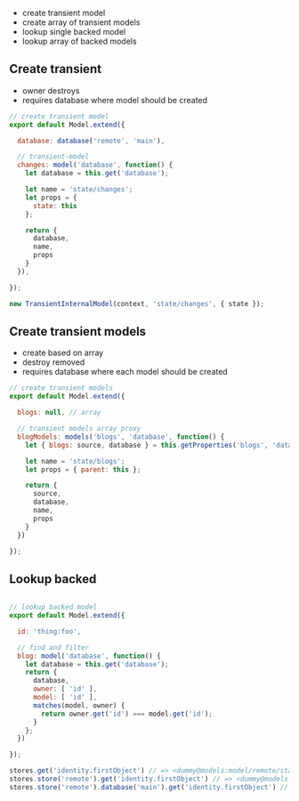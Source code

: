 * create transient model
* create array of transient models
* lookup single backed model
* lookup array of backed models

## Create transient

* owner destroys
* requires database where model should be created

``` javascript
// create transient model
export default Model.extend({

  database: database('remote', 'main'),

  // transient-model
  changes: model('database', function() {
    let database = this.get('database');

    let name = 'state/changes';
    let props = {
      state: this
    };

    return {
      database,
      name,
      props
    }
  }),

});
```

``` javascript
new TransientInternalModel(context, 'state/changes', { state });
```

## Create transient models

* create based on array
* destroy removed
* requires database where each model should be created

``` javascript
// create transient models
export default Model.extend({

  blogs: null, // array

  // transient models array proxy
  blogModels: models('blogs', 'database', function() {
    let { blogs: source, database } = this.getProperties('blogs', 'database');

    let name = 'state/blogs';
    let props = { parent: this };

    return {
      source,
      database,
      name,
      props
    }
  })

});
```

## Lookup backed

``` javascript

// lookup backed model
export default Model.extend({

  id: 'thing:foo',

  // find and filter
  blog: model('database', function() {
    let database = this.get('database');
    return {
      database,
      owner: [ 'id' ],
      model: [ 'id' ],
      matches(model, owner) {
        return owner.get('id') === model.get('id');
      }
    };
  })

});
```

``` javascript
stores.get('identity.firstObject') // => <dummy@models:model/remote/state::ember586>
stores.store('remote').get('identity.firstObject') // => <dummy@models:model/remote/state::ember586>
stores.store('remote').database('main').get('identity.firstObject') // => <dummy@models:model/remote/state::ember586>
```
